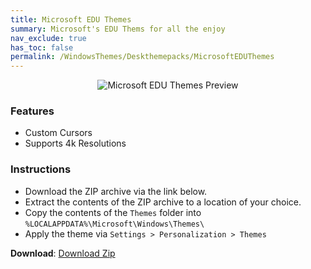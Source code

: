```yaml
---
title: Microsoft EDU Themes
summary: Microsoft's EDU Thems for all the enjoy
nav_exclude: true
has_toc: false
permalink: /WindowsThemes/Deskthemepacks/MicrosoftEDUThemes
---
```


<div align="center">
    <img src="https://gitlab.com/the-back-room/deskthemepacks/sfw/edu-themes/-/raw/main/Extras/Preview.bmp" alt="Microsoft EDU Themes Preview" style="max-width: 100%; height: auto;" />
</div>

### Features

- Custom Cursors
- Supports 4k Resolutions

### Instructions

- Download the ZIP archive via the link below.
- Extract the contents of the ZIP archive to a location of your choice.
- Copy the contents of the `Themes` folder into `%LOCALAPPDATA%\Microsoft\Windows\Themes\`
- Apply the theme via `Settings > Personalization > Themes`

**Download**: [Download Zip](https://gitlab.com/the-back-room/deskthemepacks/sfw/edu-themes/-/archive/main/edu-themes-main.zip)